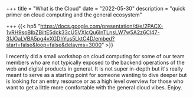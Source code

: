 +++
title = "What is the Cloud"
date = "2022-05-30"
description = "quick primer on cloud computing and the general ecosystem"

+++
{{< hp5 "https://docs.google.com/presentation/d/e/2PACX-1vRH9soBIbZBiltE5dck33cU5VXlcQu6lnTLnsLW7w5A2z6Cl47-3fJOaLVBA5pg4vXGDhYus5LktC4D/embed?start=false&loop=false&delayms=3000" >}}


I recently did a small workshop on cloud computing for some of our team members who are not typically exposed to the backend operations of the web and digital products in general. It is not super in-depth but it's really meant to serve as a starting point for someone wanting to dive deeper but is looking for an entry resource or as a high level overview for those who want to get a little more comfortable with the general cloud vibes. Enjoy.

